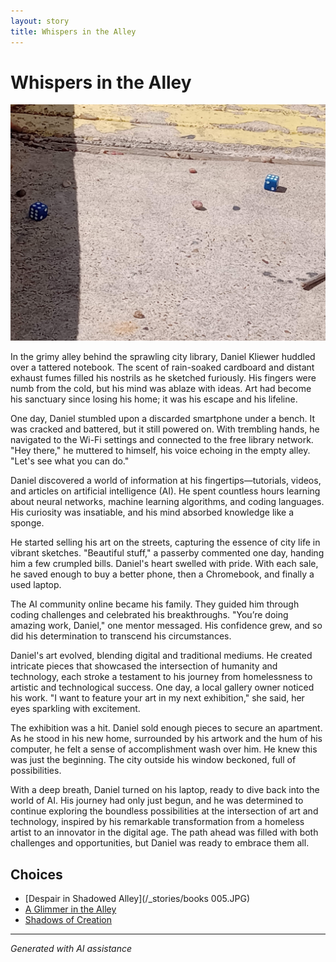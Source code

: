 ```yaml
---
layout: story
title: Whispers in the Alley
---
```


# Whispers in the Alley

![Whispers in the Alley](/input_images/20221013_133924.jpg)

In the grimy alley behind the sprawling city library, Daniel Kliewer huddled over a tattered notebook. The scent of rain-soaked cardboard and distant exhaust fumes filled his nostrils as he sketched furiously. His fingers were numb from the cold, but his mind was ablaze with ideas. Art had become his sanctuary since losing his home; it was his escape and his lifeline.

One day, Daniel stumbled upon a discarded smartphone under a bench. It was cracked and battered, but it still powered on. With trembling hands, he navigated to the Wi-Fi settings and connected to the free library network. "Hey there," he muttered to himself, his voice echoing in the empty alley. "Let's see what you can do."

Daniel discovered a world of information at his fingertips—tutorials, videos, and articles on artificial intelligence (AI). He spent countless hours learning about neural networks, machine learning algorithms, and coding languages. His curiosity was insatiable, and his mind absorbed knowledge like a sponge.

He started selling his art on the streets, capturing the essence of city life in vibrant sketches. "Beautiful stuff," a passerby commented one day, handing him a few crumpled bills. Daniel's heart swelled with pride. With each sale, he saved enough to buy a better phone, then a Chromebook, and finally a used laptop.

The AI community online became his family. They guided him through coding challenges and celebrated his breakthroughs. "You’re doing amazing work, Daniel," one mentor messaged. His confidence grew, and so did his determination to transcend his circumstances.

Daniel's art evolved, blending digital and traditional mediums. He created intricate pieces that showcased the intersection of humanity and technology, each stroke a testament to his journey from homelessness to artistic and technological success. One day, a local gallery owner noticed his work. "I want to feature your art in my next exhibition," she said, her eyes sparkling with excitement.

The exhibition was a hit. Daniel sold enough pieces to secure an apartment. As he stood in his new home, surrounded by his artwork and the hum of his computer, he felt a sense of accomplishment wash over him. He knew this was just the beginning. The city outside his window beckoned, full of possibilities.

With a deep breath, Daniel turned on his laptop, ready to dive back into the world of AI. His journey had only just begun, and he was determined to continue exploring the boundless possibilities at the intersection of art and technology, inspired by his remarkable transformation from a homeless artist to an innovator in the digital age. The path ahead was filled with both challenges and opportunities, but Daniel was ready to embrace them all.


## Choices

* [Despair in Shadowed Alley](/_stories/books 005.JPG)
* [A Glimmer in the Alley](/_stories/314598570_5848149695279418_2663164436116368473_n)
* [Shadows of Creation](/_stories/B9B57FFB-2251-44C5-8215-3DDD17162E1F)


---
*Generated with AI assistance*
